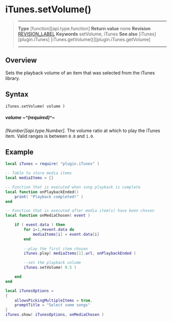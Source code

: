 # iTunes.setVolume()

> --------------------- ------------------------------------------------------------------------------------------
> __Type__              [function][api.type.function]
> __Return value__      none
> __Revision__          [REVISION_LABEL](REVISION_URL)
> __Keywords__          setVolume, iTunes
> __See also__          [iTunes][plugin.iTunes]
>								[iTunes.getVolume()][plugin.iTunes.getVolume]
> --------------------- ------------------------------------------------------------------------------------------


## Overview

Sets the playback volume of an item that was selected from the iTunes library.


## Syntax

	iTunes.setVolume( volume )
	
##### volume ~^(required)^~
_[Number][api.type.Number]._ The volume ratio at which to play the iTunes item. Valid ranges is between `0.0` and `1.0`.


## Example

``````lua
local iTunes = require( "plugin.iTunes" )

-- Table to store media items
local mediaItems = {}

-- Function that is executed when song playback is complete
local function onPlaybackEnded()
	print( "Playback completed!" )
end

-- Function that is executed after media item(s) have been chosen
local function onMediaChosen( event )

	if ( event.data ) then
		for i=1,#event.data do
			mediaItems[i] = event.data[i]
		end
		
		--play the first item chosen
		iTunes.play( mediaItems[1].url, onPlaybackEnded )

		--set the playback volume
		iTunes.setVolume( 0.5 )

	end	
end

local iTunesOptions =
{
	allowsPickingMultipleItems = true,
	promptTitle = "Select some songs"
}
iTunes.show( iTunesOptions, onMediaChosen )
``````
